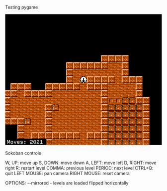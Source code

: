 
Testing pygame

![preview image](<preview.png>)

Sokoban controls

W, UP: move up
S, DOWN: move down
A, LEFT: move left
D, RIGHT: move right
R: restart level
COMMA: previous level
PERIOD: next level
CTRL+Q: quit
LEFT MOUSE: pan camera
RIGHT MOUSE: reset camera

OPTIONS:
--mirrored - levels are loaded flipped horizontally
